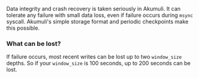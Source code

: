 Data integrity and crash recovery is taken seriously in Akumuli. It can tolerate any failure with small data loss, even if failure occurs during `msync` syscall. Akumuli's simple storage format and periodic checkpoints make this possible.

### What can be lost?
If failure occurs, most recent writes can be lost up to two `window_size` depths. So if your `window_size` is 100 seconds, up to 200 seconds can be lost.
